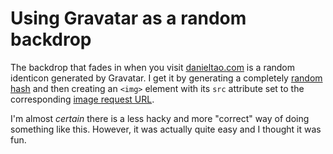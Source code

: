 Using Gravatar as a random backdrop
===================================

The backdrop that fades in when you visit [danieltao.com](http://danieltao.com) is a random identicon generated by Gravatar. I get it by generating a completely [random hash](https://en.gravatar.com/site/implement/hash/) and then creating an `<img>` element with its `src` attribute set to the corresponding [image request URL](https://en.gravatar.com/site/implement/images/).

I'm almost *certain* there is a less hacky and more "correct" way of doing something like this. However, it was actually quite easy and I thought it was fun.
